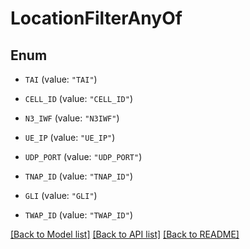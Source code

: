 # LocationFilterAnyOf

## Enum


* `TAI` (value: `"TAI"`)

* `CELL_ID` (value: `"CELL_ID"`)

* `N3_IWF` (value: `"N3IWF"`)

* `UE_IP` (value: `"UE_IP"`)

* `UDP_PORT` (value: `"UDP_PORT"`)

* `TNAP_ID` (value: `"TNAP_ID"`)

* `GLI` (value: `"GLI"`)

* `TWAP_ID` (value: `"TWAP_ID"`)


[[Back to Model list]](../README.md#documentation-for-models) [[Back to API list]](../README.md#documentation-for-api-endpoints) [[Back to README]](../README.md)



